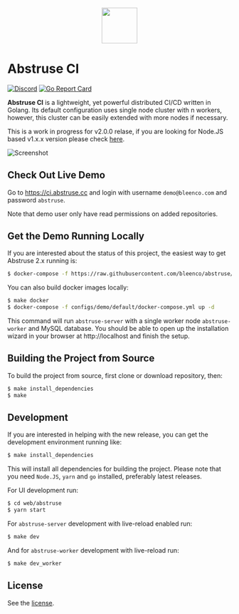 <p align="center" style="margin: 20px 0 40px 0;">
  <img height="80" src="https://user-images.githubusercontent.com/1796022/87736445-6b94d200-c7d8-11ea-8f98-fb0d5bf87081.png" />
</p>

# Abstruse CI

[![Discord](https://img.shields.io/discord/786173138181685248.svg?logo=discord&logoColor=fff&label=Discord&color=7389d8)](https://discord.gg/dfDXn8dPEA)
[![Go Report Card](https://goreportcard.com/badge/github.com/bleenco/abstruse)](https://goreportcard.com/report/github.com/bleenco/abstruse)

**Abstruse CI** is a lightweight, yet powerful distributed CI/CD written in Golang. Its default configuration uses single node cluster with n workers, however, this cluster can be easily extended with more nodes if necessary.

This is a work in progress for v2.0.0 relase, if you are looking for Node.JS based v1.x.x version please check [here](https://github.com/bleenco/abstruse/tree/v1).

![Screenshot](https://user-images.githubusercontent.com/1796022/87736550-af87d700-c7d8-11ea-9e9a-c23c2b5e02d1.png)

## Check Out Live Demo

Go to https://ci.abstruse.cc and login with username `demo@bleenco.com` and password `abstruse`.

Note that demo user only have read permissions on added repositories.

## Get the Demo Running Locally

If you are interested about the status of this project, the easiest way to get Abstruse 2.x running is:

```sh
$ docker-compose -f https://raw.githubusercontent.com/bleenco/abstruse/master/configs/demo/default/docker-compose.yml up -d
```
You can also build docker images locally:

```sh
$ make docker
$ docker-compose -f configs/demo/default/docker-compose.yml up -d
```

This command will run `abstruse-server` with a single worker node `abstruse-worker` and MySQL database.
You should be able to open up the installation wizard in your browser at http://localhost and finish the setup.

## Building the Project from Source

To build the project from source, first clone or download repository, then:

```sh
$ make install_dependencies
$ make
```

## Development

If you are interested in helping with the new release, you can get the development environment running like:

```sh
$ make install_dependencies
```

This will install all dependencies for building the project. Please note that you need `Node.JS`, `yarn` and `go` installed, preferably latest releases.

For UI development run:

```sh
$ cd web/abstruse
$ yarn start
```

For `abstruse-server` development with live-reload enabled run:

```sh
$ make dev
```

And for `abstruse-worker` development with live-reload run:

```sh
$ make dev_worker
```

## License

See the [license](https://github.com/irmana/abstruse/blob/master/LICENSE).
